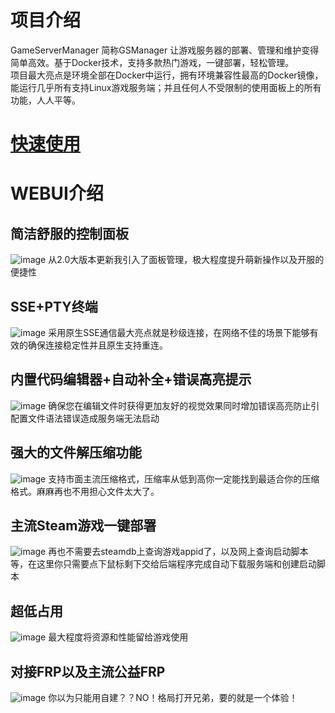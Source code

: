 # 项目介绍
GameServerManager 简称GSManager 让游戏服务器的部署、管理和维护变得简单高效。基于Docker技术，支持多款热门游戏，一键部署，轻松管理。\
项目最大亮点是环境全部在Docker中运行，拥有环境兼容性最高的Docker镜像，能运行几乎所有支持Linux游戏服务端；并且任何人不受限制的使用面板上的所有功能，人人平等。

# [快速使用]()

# WEBUI介绍
## 简洁舒服的控制面板
![image](https://github.com/user-attachments/assets/c12b8b88-8658-4bb5-b8ed-e269c86b2c44)
从2.0大版本更新我引入了面板管理，极大程度提升萌新操作以及开服的便捷性
## SSE+PTY终端
![image](https://github.com/user-attachments/assets/424038cb-d18a-429e-8768-a837b51c4fed)
采用原生SSE通信最大亮点就是秒级连接，在网络不佳的场景下能够有效的确保连接稳定性并且原生支持重连。
## 内置代码编辑器+自动补全+错误高亮提示
![image](https://github.com/user-attachments/assets/040cd69e-9f25-412d-970c-1476b99fdeb8)
确保您在编辑文件时获得更加友好的视觉效果同时增加错误高亮防止引配置文件语法错误造成服务端无法启动
## 强大的文件解压缩功能
![image](https://github.com/user-attachments/assets/4386c268-7e1b-49a8-b8e4-07cd0a625625)
支持市面主流压缩格式，压缩率从低到高你一定能找到最适合你的压缩格式。麻麻再也不用担心文件太大了。
## 主流Steam游戏一键部署
![image](https://github.com/user-attachments/assets/679e6720-26f0-4eff-b5d8-f98b7414145d)
再也不需要去steamdb上查询游戏appid了，以及网上查询启动脚本等，在这里你只需要点下鼠标剩下交给后端程序完成自动下载服务端和创建启动脚本
## 超低占用
![image](https://github.com/user-attachments/assets/ef68d4a6-6bb4-4fde-8911-a5c35562e1ed)
最大程度将资源和性能留给游戏使用
## 对接FRP以及主流公益FRP
![image](https://github.com/user-attachments/assets/9bcc5cfb-2c73-42e3-9581-7890308a48b6)
你以为只能用自建？？NO！格局打开兄弟，要的就是一个体验！
